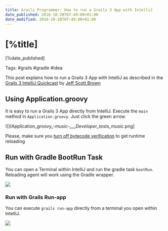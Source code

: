 ```yaml
---
title: Grails Programmer: How to run a Grails 3 App with IntelliJ
date_published: 2016-10-28T07:49:00+01:00
date_modified: 2016-10-28T07:49:00+01:00
---
```


# [%title]

[%date_published] 

Tags: #grails #gradle #idea

This post explains how to run a Grails 3 App with IntelliJ as described in the [Grails 3 IntelliJ Quickcast](https://player.vimeo.com/video/186362455#t=3m17s) by [Jeff Scott Brown](https://twitter.com/jeffscottbrown)

## Using Application.groovy

It is easy to run a Grails 3 App directly from IntelliJ. Execute the `main` method in `Application.groovy`. Just click the green arrow.


![](Application_groovy_-_music_-____Developer_tests_music_.png]

Please, make sure you [turn off bytecode verification](http://sergiodelamo.es/run-grails-3-app-from-intellij-with-runtime-reloading/) to get runtime reloading

## Run with Gradle BootRun Task

You can open a Terminal within IntelliJ and run the gradle task `bootRun`. Reloading agent will work using the Gradle wrapper.

![](https://images.sergiodelamo.com/Fullscreen_25_10_2016__08_22-1024x822.png)

### Run with Grails Run-app

You can execute `grails run-app` directly from a terminal you open within IntelliJ.

![](https://images.sergiodelamo.com/Fullscreen_25_10_2016__08_27.png)